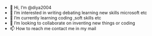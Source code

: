 - 👋 Hi, I’m @diya2004
- 👀 I’m interested in writing debating learning new skills microsoft etc
- 🌱 I’m currently learning coding ,soft skills etc
- 💞️ I’m looking to collaborate on inventing new things or coding
- 📫 How to reach me contact me in my mail

<!---
specifica404/specifica404 is a ✨ special ✨ repository because its `README.md` (this file) appears on your GitHub profile.
You can click the Preview link to take a look at your changes.
--->
